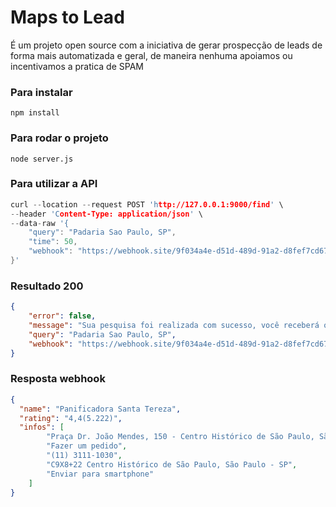 # Maps to Lead
É um projeto open source com a iniciativa de gerar prospecção de leads de forma mais automatizada e geral, de maneira nenhuma apoiamos ou incentivamos a pratica de SPAM

### Para instalar
```npm install```
### Para rodar o projeto
```node server.js```

### Para utilizar a API
```c
curl --location --request POST 'http://127.0.0.1:9000/find' \
--header 'Content-Type: application/json' \
--data-raw '{
    "query": "Padaria Sao Paulo, SP",
    "time": 50,
    "webhook": "https://webhook.site/9f034a4e-d51d-489d-91a2-d8fef7cd67cf"
}'
``` 

### Resultado 200
```json
{
    "error": false,
    "message": "Sua pesquisa foi realizada com sucesso, você receberá os dados em seu webhook em até 5 minutos.",
    "query": "Padaria Sao Paulo, SP",
    "webhook": "https://webhook.site/9f034a4e-d51d-489d-91a2-d8fef7cd67cf"
}
```

### Resposta webhook

```json
{
  "name": "Panificadora Santa Tereza",
  "rating": "4,4(5.222)",
  "infos": [
        "Praça Dr. João Mendes, 150 - Centro Histórico de São Paulo, São Paulo - SP, 01501-000",
        "Fazer um pedido",
        "(11) 3111-1030",
        "C9X8+22 Centro Histórico de São Paulo, São Paulo - SP",
        "Enviar para smartphone"
    ]
}
```